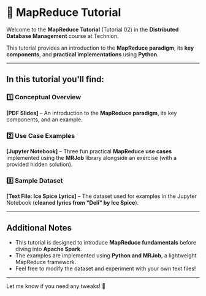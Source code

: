 # 📂 MapReduce Tutorial  

Welcome to the **MapReduce Tutorial** (Tutorial 02) in the **Distributed Database Management** course at Technion.  

This tutorial provides an introduction to the **MapReduce paradigm**, its **key components**, and **practical implementations** using **Python**.  

---

## In this tutorial you'll find: 

### 1️⃣ Conceptual Overview  
**[PDF Slides]** – An introduction to the **MapReduce paradigm**, its key components, and an example.  

### 2️⃣ Use Case Examples 
**[Jupyter Notebook]** – Three fun practical **MapReduce use cases** implemented using the **MRJob** library alongside an exercise (with a provided hidden solution).

### 3️⃣ Sample Dataset  
**[Text File: Ice Spice Lyrics]** – The dataset used for examples in the Jupyter Notebook (**cleaned lyrics from "Deli" by Ice Spice**).  

---

## Additional Notes  
- This tutorial is designed to introduce **MapReduce fundamentals** before diving into **Apache Spark**.  
- The examples are implemented using **Python and MRJob**, a lightweight MapReduce framework.  
- Feel free to modify the dataset and experiment with your own text files!  

---

Let me know if you need any tweaks! 🚀
